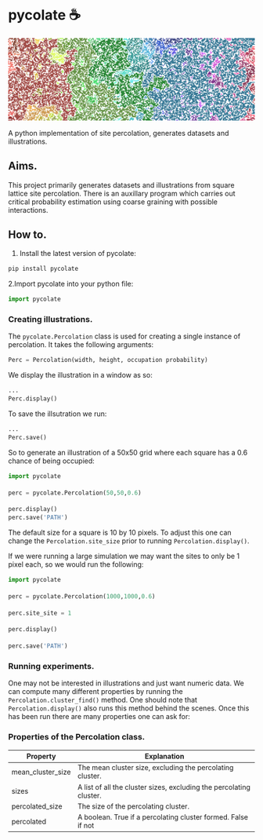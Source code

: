 # pycolate ☕

![Banner](https://raw.githubusercontent.com/Jackbytes/pycolate/main/images/cover_image.png)

A python implementation of site percolation, generates datasets and illustrations.

## Aims.

This project primarily generates datasets and illustrations from square lattice site percolation. There is an auxillary program which carries out critical probability estimation using coarse graining with possible interactions.

## How to.

1. Install the latest version of pycolate:
```python
pip install pycolate
```
2.Import pycolate into your python file:
```python
import pycolate
```
### Creating illustrations.

The `pycolate.Percolation` class is used for creating a single instance of percolation. It takes the following arguments:
```python
Perc = Percolation(width, height, occupation probability)
```
We display the illustration in a window as so:
```python
...
Perc.display()
```
To save the illsutration we run:
```python
...
Perc.save()
```
So to generate an illustration of a 50x50 grid where each square has a 0.6 chance of being occupied:
```python
import pycolate

perc = pycolate.Percolation(50,50,0.6)

perc.display() 
perc.save('PATH')
```
The default size for a square is 10 by 10 pixels. To adjust this one can change the `Percolation.site_size` prior to running `Percolation.display()`.

 If we were running a large simulation we may want the sites to only be 1 pixel each, so we would run the following:
```python
import pycolate

perc = pycolate.Percolation(1000,1000,0.6)

perc.site_site = 1

perc.display() 

perc.save('PATH')
```
### Running experiments.
One may not be interested in illustrations and just want numeric data. We can compute many different properties by running the `Percolation.cluster_find()` method. One should note that `Percolation.display()` also runs this method behind the scenes. Once this has been run there are many properties one can ask for:
### Properties of the Percolation class.
Property | Explanation |
--- | --- |
mean_cluster_size | The mean cluster size, excluding the percolating cluster. |
sizes | A list of all the cluster sizes, excluding the percolating cluster. |
percolated_size | The size of the percolating cluster. |
percolated | A boolean. True if a percolating cluster formed. False if not |
